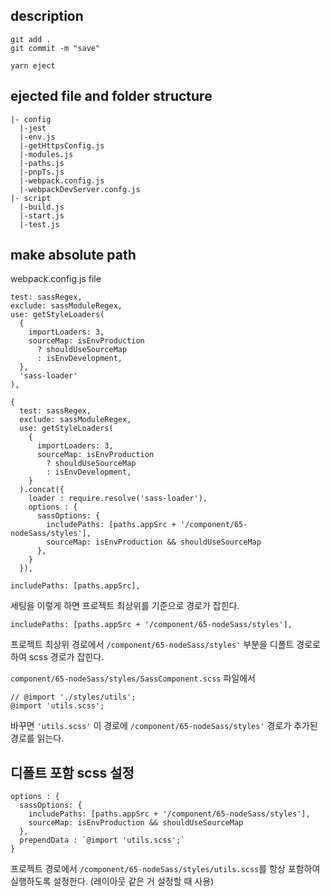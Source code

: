 ## description
```
git add .
git commit -m "save"
```

```
yarn eject
```

## ejected file and folder structure
```
|- config
  |-jest
  |-env.js
  |-getHttpsConfig.js
  |-modules.js
  |-paths.js
  |-pnpTs.js
  |-webpack.config.js
  |-webpackDevServer.confg.js
|- script
  |-build.js
  |-start.js
  |-test.js
```
## make absolute path
webpack.config.js file
```
test: sassRegex,
exclude: sassModuleRegex,
use: getStyleLoaders(
  {
    importLoaders: 3,
    sourceMap: isEnvProduction
      ? shouldUseSourceMap
      : isEnvDevelopment,
  },
  'sass-loader'
),
```

```
{
  test: sassRegex,
  exclude: sassModuleRegex,
  use: getStyleLoaders(
    {
      importLoaders: 3,
      sourceMap: isEnvProduction
        ? shouldUseSourceMap
        : isEnvDevelopment,
    }
  ).concat({
    loader : require.resolve('sass-loader'),
    options : {
      sassOptions: {
        includePaths: [paths.appSrc + '/component/65-nodeSass/styles'],
        sourceMap: isEnvProduction && shouldUseSourceMap
      },
    }
  }),
```

```
includePaths: [paths.appSrc],
```
세팅을 이렇게 하면 프로젝트 최상위를 기준으로 경로가 잡힌다.

```
includePaths: [paths.appSrc + '/component/65-nodeSass/styles'],
```
프로젝트 최상위 경로에서 `/component/65-nodeSass/styles'` 부분을 디폴트 경로로 하여 scss 경로가 잡힌다.

`component/65-nodeSass/styles/SassComponent.scss` 파일에서
```
// @import './styles/utils';
@import 'utils.scss';
```
바꾸면 `'utils.scss'` 이 경로에 `/component/65-nodeSass/styles'` 경로가 추가된 경로를 읽는다.

## 디폴트 포함 scss 설정
```
options : {
  sassOptions: {
    includePaths: [paths.appSrc + '/component/65-nodeSass/styles'],
    sourceMap: isEnvProduction && shouldUseSourceMap
  },
  prependData : `@import 'utils.scss';`
}
```
프로젝트 경로에서 `/component/65-nodeSass/styles/utils.scss`를 항상 포함하여 실행하도록 설정한다. (레이아웃 같은 거 설정할 때 사용)
